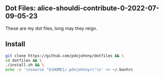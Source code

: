 Dot Files: alice-shouldi-contribute-0-2022-07-09-05-23
---

These are my dot files, long may they reign.

Install
---

```bash
git clone https://github.com/pdxjohnny/dotfiles && \
cd dotfiles && \
./install.sh && \
echo -e '\nsource "${HOME}/.pdxjohnnyrc"\n' >> ~/.bashrc
```

